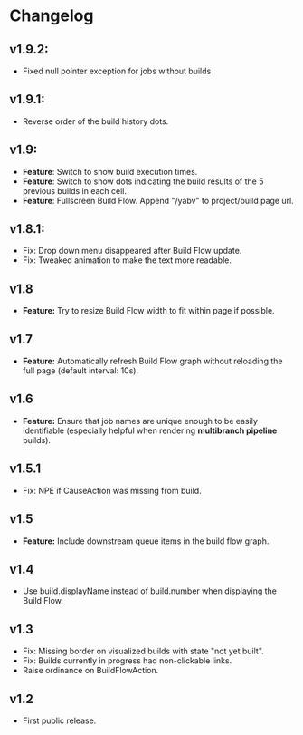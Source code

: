 # Changelog

## v1.9.2:
* Fixed null pointer exception for jobs without builds

## v1.9.1:
* Reverse order of the build history dots.

## v1.9:
* **Feature**: Switch to show build execution times.
* **Feature**: Switch to show dots indicating the build results of the 5 previous builds in each cell.
* **Feature**: Fullscreen Build Flow. Append "/yabv" to project/build page url.

## v1.8.1:
* Fix: Drop down menu disappeared after Build Flow update.
* Fix: Tweaked animation to make the text more readable.

## v1.8
* **Feature:** Try to resize Build Flow width to fit within page if possible.

## v1.7
* **Feature:** Automatically refresh Build Flow graph without reloading the full page (default interval: 10s).

## v1.6
* **Feature:** Ensure that job names are unique enough to be easily identifiable (especially helpful when rendering **multibranch pipeline** builds).


## v1.5.1
* Fix: NPE if CauseAction was missing from build.

## v1.5
* **Feature:** Include downstream queue items in the build flow graph.

## v1.4
* Use build.displayName instead of build.number when displaying the Build Flow.

## v1.3
* Fix: Missing border on visualized builds with state "not yet built".
* Fix: Builds currently in progress had non-clickable links.
* Raise ordinance on BuildFlowAction.

## v1.2
* First public release.
